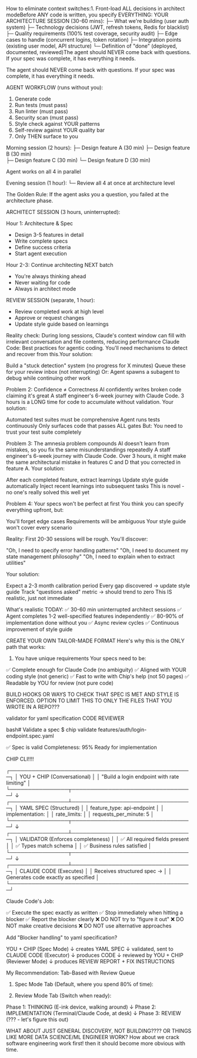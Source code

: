 How to eliminate context switches:1. Front-load ALL decisions in architect modeBefore ANY code is written, you specify EVERYTHING:
YOUR ARCHITECTURE SESSION (30-60 mins):
├─ What we're building (user auth system)
├─ Technology decisions (JWT, refresh tokens, Redis for blacklist)
├─ Quality requirements (100% test coverage, security audit)
├─ Edge cases to handle (concurrent logins, token rotation)
├─ Integration points (existing user model, API structure)
└─ Definition of "done" (deployed, documented, reviewed)The agent should NEVER come back with questions. If your spec was complete, it has everything it needs.

The agent should NEVER come back with questions. If your spec was complete, it has everything it needs.



AGENT WORKFLOW (runs without you):
1. Generate code
2. Run tests (must pass)
3. Run linter (must pass)  
4. Security scan (must pass)
5. Style check against YOUR patterns
6. Self-review against YOUR quality bar
7. Only THEN surface to you



Morning session (2 hours):
├─ Design feature A (30 min)
├─ Design feature B (30 min)  
├─ Design feature C (30 min)
└─ Design feature D (30 min)

Agent works on all 4 in parallel

Evening session (1 hour):
└─ Review all 4 at once at architecture level



The Golden Rule:
If the agent asks you a question, you failed at the architecture phase.




ARCHITECT SESSION (3 hours, uninterrupted):

Hour 1: Architecture & Spec
- Design 3-5 features in detail
- Write complete specs
- Define success criteria
- Start agent execution

Hour 2-3: Continue architecting NEXT batch
- You're always thinking ahead
- Never waiting for code
- Always in architect mode

REVIEW SESSION (separate, 1 hour):
- Review completed work at high level
- Approve or request changes
- Update style guide based on learnings



Reality check: During long sessions, Claude's context window can fill with irrelevant conversation and file contents, reducing performance Claude Code: Best practices for agentic coding. You'll need mechanisms to detect and recover from this.Your solution:

Build a "stuck detection" system (no progress for X minutes)
Queue these for your review inbox (not interrupting)
Or: Agent spawns a subagent to debug while continuing other work


Problem 2: Confidence ≠ Correctness
AI confidently writes broken code claiming it's great A staff engineer's 6-week journey with Claude Code.
3 hours is a LONG time for code to accumulate without validation.
Your solution:

Automated test suites must be comprehensive
Agent runs tests continuously
Only surfaces code that passes ALL gates
But: You need to trust your test suite completely

Problem 3: The amnesia problem compounds
AI doesn't learn from mistakes, so you fix the same misunderstandings repeatedly A staff engineer's 6-week journey with Claude Code.
Over 3 hours, it might make the same architectural mistake in features C and D that you corrected in feature A.
Your solution:

After each completed feature, extract learnings
Update style guide automatically
Inject recent learnings into subsequent tasks
This is novel - no one's really solved this well yet

Problem 4: Your specs won't be perfect at first
You think you can specify everything upfront, but:

You'll forget edge cases
Requirements will be ambiguous
Your style guide won't cover every scenario

Reality: First 20-30 sessions will be rough. You'll discover:

"Oh, I need to specify error handling patterns"
"Oh, I need to document my state management philosophy"
"Oh, I need to explain when to extract utilities"

Your solution:

Expect a 2-3 month calibration period
Every gap discovered → update style guide
Track "questions asked" metric → should trend to zero
This IS realistic, just not immediate



What's realistic TODAY:
✅ 30-60 min uninterrupted architect sessions
✅ Agent completes 1-2 well-specified features independently
✅ 80-90% of implementation done without you
✅ Async review cycles
✅ Continuous improvement of style guide



CREATE YOUR OWN TAILOR-MADE FORMAT
Here's why this is the ONLY path that works:
1. You have unique requirements
Your specs need to be:

✅ Complete enough for Claude Code (no ambiguity)
✅ Aligned with YOUR coding style (not generic)
✅ Fast to write with Chip's help (not 50 pages)
✅ Readable by YOU for review (not pure code)



BUILD HOOKS OR WAYS TO CHECK THAT SPEC IS MET AND STYLE IS ENFORCED. OPTION TO LIMIT THIS TO ONLY THE FILES THAT YOU WROTE IN A REPO???

validator for yaml specification
CODE REVIEWER


bash# Validate a spec
$ chip validate features/auth/login-endpoint.spec.yaml

✅ Spec is valid
Completeness: 95%
Ready for implementation

CHIP CLI!!!!


┌──────────────────────────────────────────────────┐
│  YOU + CHIP (Conversational)                     │
│  "Build a login endpoint with rate limiting"     │
└────────────────┬─────────────────────────────────┘
                 ↓
┌────────────────┴─────────────────────────────────┐
│  YAML SPEC (Structured)                          │
│  feature_type: api-endpoint                      │
│  implementation:                                 │
│    rate_limits:                                  │
│      requests_per_minute: 5                      │
└────────────────┬─────────────────────────────────┘
                 ↓
┌────────────────┴─────────────────────────────────┐
│  VALIDATOR (Enforces completeness)               │
│  ✅ All required fields present                   │
│  ✅ Types match schema                            │
│  ✅ Business rules satisfied                      │
└────────────────┬─────────────────────────────────┘
                 ↓
┌────────────────┴─────────────────────────────────┐
│  CLAUDE CODE (Executes)                          │
│  Receives structured spec →                      │
│  Generates code exactly as specified             │
└──────────────────────────────────────────────────┘


Claude Code's Job:


✅ Execute the spec exactly as written
✅ Stop immediately when hitting a blocker
✅ Report the blocker clearly
❌ DO NOT try to "figure it out"
❌ DO NOT make creative decisions
❌ DO NOT use alternative approaches

Add "Blocker handling" to yaml specification?

YOU + CHIP (Spec Mode)
    ↓ creates
YAML SPEC
    ↓ validated, sent to
CLAUDE CODE (Executor)
    ↓ produces
CODE
    ↓ reviewed by
YOU + CHIP (Reviewer Mode)
    ↓ produces
REVIEW REPORT + FIX INSTRUCTIONS


My Recommendation: Tab-Based with Review Queue

1. Spec Mode Tab (Default, where you spend 80% of time):


2. Review Mode Tab (Switch when ready):



Phase 1: THINKING (E-ink device, walking around)
  ↓
Phase 2: IMPLEMENTATION (Terminal/Claude Code, at desk)
  ↓
Phase 3: REVIEW (??? - let's figure this out)




WHAT ABOUT JUST GENERAL DISCOVERY, NOT BUILDING???? OR THINGS LIKE MORE DATA SCIENCE/ML ENGINEER WORK? How about we crack software engineering work first! then it should become more obvious with time.